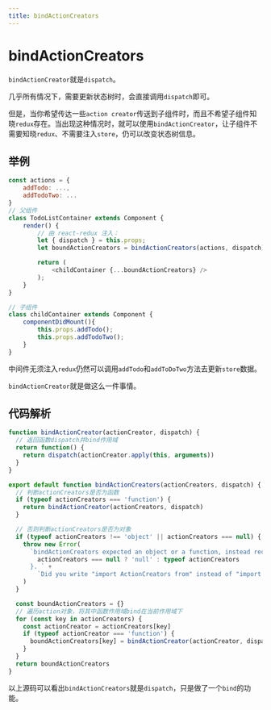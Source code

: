 ```yaml
---
title: bindActionCreators
---
```


# bindActionCreators

`bindActionCreator`就是`dispatch`。

几乎所有情况下，需要更新状态树时，会直接调用`dispatch`即可。

但是，当你希望传达一些`action creator`传送到子组件时，而且不希望子组件知晓`redux`存在。当出现这种情况时，就可以使用`bindActionCreator`，让子组件不需要知晓`redux`、不需要注入`store`，仍可以改变状态树信息。

## 举例

```js
const actions = {
    addTodo: ...,
    addTodoTwo: ...
}
// 父组件
class TodoListContainer extends Component {
    render() {
        // 由 react-redux 注入：
        let { dispatch } = this.props;
        let boundActionCreators = bindActionCreators(actions, dispatch);

        return (
            <childContainer {...boundActionCreators} />
        );
    }
}

// 子组件
class childContainer extends Component {
    componentDidMount(){
        this.props.addTodo();
        this.props.addTodoTwo();
    }
}
```

中间件无须注入`redux`仍然可以调用`addTodo`和`addToDoTwo`方法去更新`store`数据。

`bindActionCreator`就是做这么一件事情。

## 代码解析

```js
function bindActionCreator(actionCreator, dispatch) {
  // 返回函数dispatch并bind作用域
  return function() {
    return dispatch(actionCreator.apply(this, arguments))
  }
}

export default function bindActionCreators(actionCreators, dispatch) {
  // 判断actionCreators是否为函数
  if (typeof actionCreators === 'function') {
    return bindActionCreator(actionCreators, dispatch)
  }

  // 否则判断actionCreators是否为对象
  if (typeof actionCreators !== 'object' || actionCreators === null) {
    throw new Error(
      `bindActionCreators expected an object or a function, instead received ${
        actionCreators === null ? 'null' : typeof actionCreators
      }. ` +
        `Did you write "import ActionCreators from" instead of "import * as ActionCreators from"?`
    )
  }

  const boundActionCreators = {}
  // 遍历action对象，将其中函数作用域bind在当前作用域下
  for (const key in actionCreators) {
    const actionCreator = actionCreators[key]
    if (typeof actionCreator === 'function') {
      boundActionCreators[key] = bindActionCreator(actionCreator, dispatch)
    }
  }
  return boundActionCreators
}
```

以上源码可以看出`bindActionCreators`就是`dispatch`，只是做了一个`bind`的功能。


